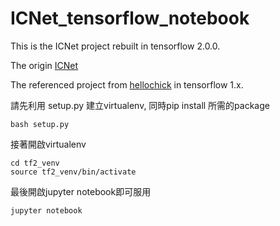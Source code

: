 # ICNet_tensorflow_notebook
This is the ICNet project rebuilt in tensorflow 2.0.0. 

The origin [ICNet](https://github.com/hszhao/ICNet)

The referenced project from [hellochick](https://github.com/hellochick/ICNet-tensorflow) in tensorflow 1.x.

請先利用 setup.py 建立virtualenv, 同時pip install 所需的package

```
bash setup.py
```

接著開啟virtualenv
```
cd tf2_venv
source tf2_venv/bin/activate
```

最後開啟jupyter notebook即可服用
```
jupyter notebook
```
